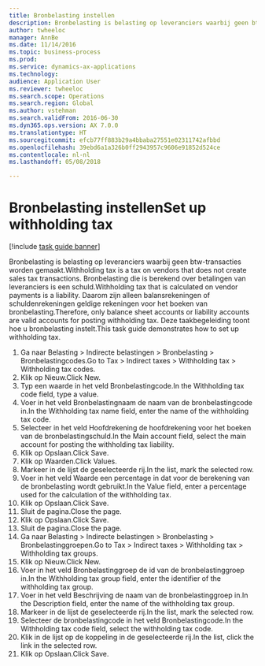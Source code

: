 ```yaml
--- 
title: Bronbelasting instellen
description: Bronbelasting is belasting op leveranciers waarbij geen btw-transacties worden gemaakt.
author: twheeloc
manager: AnnBe
ms.date: 11/14/2016
ms.topic: business-process
ms.prod: 
ms.service: dynamics-ax-applications
ms.technology: 
audience: Application User
ms.reviewer: twheeloc
ms.search.scope: Operations
ms.search.region: Global
ms.author: vstehman
ms.search.validFrom: 2016-06-30
ms.dyn365.ops.version: AX 7.0.0
ms.translationtype: HT
ms.sourcegitcommit: efcb77ff883b29a4bbaba27551e02311742afbbd
ms.openlocfilehash: 39ebd6a1a326b0ff2943957c9606e91852d524ce
ms.contentlocale: nl-nl
ms.lasthandoff: 05/08/2018

---
```

# <a name="set-up-withholding-tax"></a><span data-ttu-id="839ae-103">Bronbelasting instellen</span><span class="sxs-lookup"><span data-stu-id="839ae-103">Set up withholding tax</span></span>

[!include [task guide banner](../../includes/task-guide-banner.md)]

<span data-ttu-id="839ae-104">Bronbelasting is belasting op leveranciers waarbij geen btw-transacties worden gemaakt.</span><span class="sxs-lookup"><span data-stu-id="839ae-104">Withholding tax is a tax on vendors that does not create sales tax transactions.</span></span> <span data-ttu-id="839ae-105">Bronbelasting die is berekend over betalingen van leveranciers is een schuld.</span><span class="sxs-lookup"><span data-stu-id="839ae-105">Withholding tax that is calculated on vendor payments is a liability.</span></span> <span data-ttu-id="839ae-106">Daarom zijn alleen balansrekeningen of schuldenrekeningen geldige rekeningen voor het boeken van bronbelasting.</span><span class="sxs-lookup"><span data-stu-id="839ae-106">Therefore, only balance sheet accounts or liability accounts are valid accounts for posting withholding tax.</span></span> <span data-ttu-id="839ae-107">Deze taakbegeleiding toont hoe u bronbelasting instelt.</span><span class="sxs-lookup"><span data-stu-id="839ae-107">This task guide demonstrates how to set up withholding tax.</span></span>

1. <span data-ttu-id="839ae-108">Ga naar Belasting > Indirecte belastingen > Bronbelasting > Bronbelastingcodes.</span><span class="sxs-lookup"><span data-stu-id="839ae-108">Go to Tax > Indirect taxes > Withholding tax > Withholding tax codes.</span></span>
2. <span data-ttu-id="839ae-109">Klik op Nieuw.</span><span class="sxs-lookup"><span data-stu-id="839ae-109">Click New.</span></span>
3. <span data-ttu-id="839ae-110">Typ een waarde in het veld Bronbelastingcode.</span><span class="sxs-lookup"><span data-stu-id="839ae-110">In the Withholding tax code field, type a value.</span></span>
4. <span data-ttu-id="839ae-111">Voer in het veld Bronbelastingnaam de naam van de bronbelastingcode in.</span><span class="sxs-lookup"><span data-stu-id="839ae-111">In the Withholding tax name field, enter the name of the withholding tax code.</span></span>
5. <span data-ttu-id="839ae-112">Selecteer in het veld Hoofdrekening de hoofdrekening voor het boeken van de bronbelastingschuld.</span><span class="sxs-lookup"><span data-stu-id="839ae-112">In the Main account field, select the main account for posting the withholding tax liability.</span></span>
6. <span data-ttu-id="839ae-113">Klik op Opslaan.</span><span class="sxs-lookup"><span data-stu-id="839ae-113">Click Save.</span></span>
7. <span data-ttu-id="839ae-114">Klik op Waarden.</span><span class="sxs-lookup"><span data-stu-id="839ae-114">Click Values.</span></span>
8. <span data-ttu-id="839ae-115">Markeer in de lijst de geselecteerde rij.</span><span class="sxs-lookup"><span data-stu-id="839ae-115">In the list, mark the selected row.</span></span>
9. <span data-ttu-id="839ae-116">Voer in het veld Waarde een percentage in dat voor de berekening van de bronbelasting wordt gebruikt.</span><span class="sxs-lookup"><span data-stu-id="839ae-116">In the Value field, enter a percentage used for the calculation of the withholding tax.</span></span>
10. <span data-ttu-id="839ae-117">Klik op Opslaan.</span><span class="sxs-lookup"><span data-stu-id="839ae-117">Click Save.</span></span>
11. <span data-ttu-id="839ae-118">Sluit de pagina.</span><span class="sxs-lookup"><span data-stu-id="839ae-118">Close the page.</span></span>
12. <span data-ttu-id="839ae-119">Klik op Opslaan.</span><span class="sxs-lookup"><span data-stu-id="839ae-119">Click Save.</span></span>
13. <span data-ttu-id="839ae-120">Sluit de pagina.</span><span class="sxs-lookup"><span data-stu-id="839ae-120">Close the page.</span></span>
14. <span data-ttu-id="839ae-121">Ga naar Belasting > Indirecte belastingen > Bronbelasting > Bronbelastinggroepen.</span><span class="sxs-lookup"><span data-stu-id="839ae-121">Go to Tax > Indirect taxes > Withholding tax > Withholding tax groups.</span></span>
15. <span data-ttu-id="839ae-122">Klik op Nieuw.</span><span class="sxs-lookup"><span data-stu-id="839ae-122">Click New.</span></span>
16. <span data-ttu-id="839ae-123">Voer in het veld Bronbelastinggroep de id van de bronbelastinggroep in.</span><span class="sxs-lookup"><span data-stu-id="839ae-123">In the Withholding tax group field, enter the identifier of the withholding tax group.</span></span>
17. <span data-ttu-id="839ae-124">Voer in het veld Beschrijving de naam van de bronbelastinggroep in.</span><span class="sxs-lookup"><span data-stu-id="839ae-124">In the Description field, enter the name of the withholding tax group.</span></span>
18. <span data-ttu-id="839ae-125">Markeer in de lijst de geselecteerde rij.</span><span class="sxs-lookup"><span data-stu-id="839ae-125">In the list, mark the selected row.</span></span>
19. <span data-ttu-id="839ae-126">Selecteer de bronbelastingcode in het veld Bronbelastingcode.</span><span class="sxs-lookup"><span data-stu-id="839ae-126">In the Withholding tax code field, select the withholding tax code.</span></span>
20. <span data-ttu-id="839ae-127">Klik in de lijst op de koppeling in de geselecteerde rij.</span><span class="sxs-lookup"><span data-stu-id="839ae-127">In the list, click the link in the selected row.</span></span>
21. <span data-ttu-id="839ae-128">Klik op Opslaan.</span><span class="sxs-lookup"><span data-stu-id="839ae-128">Click Save.</span></span>


